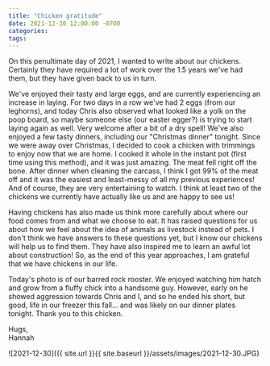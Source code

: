 ```yaml
---
title: "Chicken gratitude"
date: 2021-12-30 12:00:00 -0700
categories:
tags:
---
```


On this penultimate day of 2021, I wanted to write about our chickens. Certainly they have required a lot of work over the 1.5 years we've had them, but they have given back to us in turn. 

We've enjoyed their tasty and large eggs, and are currently experiencing an increase in laying. For two days in a row we've had 2 eggs (from our leghorns), and today Chris also observed what looked like a yolk on the poop board, so maybe someone else (our easter egger?) is trying to start laying again as well. Very welcome after a bit of a dry spell! We've also enjoyed a few tasty dinners, including our "Christmas dinner" tonight. Since we were away over Christmas, I decided to cook a chicken with trimmings to enjoy now that we are home. I cooked it whole in the instant pot (first time using this method), and it was just amazing. The meat fell right off the bone. After dinner when cleaning the carcass, I think I got 99% of the meat off and it was the easiest and least-messy of all my previous experiences! And of course, they are very entertaining to watch. I think at least two of the chickens we currently have actually like us and are happy to see us! 

Having chickens has also made us think more carefully about where our food comes from and what we choose to eat. It has raised questions for us about how we feel about the idea of animals as livestock instead of pets. I don't think we have answers to these questions yet, but I know our chickens will help us to find them. They have also inspired me to learn an awful lot about construction! So, as the end of this year approaches, I am grateful that we have chickens in our life.

Today's photo is of our barred rock rooster. We enjoyed watching him hatch and grow from a fluffy chick into a handsome guy. However, early on he showed aggression towards Chris and I, and so he ended his short, but good, life in our freezer this fall... and was likely on our dinner plates tonight. Thank you to this chicken.

Hugs,<br />
Hannah

![2021-12-30]({{ site.url }}{{ site.baseurl }}/assets/images/2021-12-30.JPG)